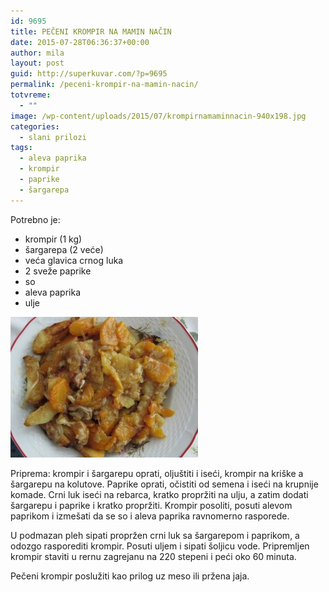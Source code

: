 ```yaml
---
id: 9695
title: PEČENI KROMPIR NA MAMIN NAČIN
date: 2015-07-28T06:36:37+00:00
author: mila
layout: post
guid: http://superkuvar.com/?p=9695
permalink: /peceni-krompir-na-mamin-nacin/
totvreme:
  - ""
image: /wp-content/uploads/2015/07/krompirnamaminnacin-940x198.jpg
categories:
  - slani prilozi
tags:
  - aleva paprika
  - krompir
  - paprike
  - šargarepa
---
```

Potrebno je:  
* krompir (1 kg)  
* šargarepa (2 veće)  
* veća glavica crnog luka  
* 2 sveže paprike  
* so  
* aleva paprika  
* ulje

[<img class="alignnone size-medium wp-image-9696" src="/wp-content/uploads/2015/07/krompirnamaminnacin-300x225.jpg" alt="krompirnamaminnacin" width="300" height="225" />](/wp-content/uploads/2015/07/krompirnamaminnacin-e1438065088632.jpg)

Priprema: krompir i šargarepu oprati, oljuštiti i iseći, krompir na kriške a šargarepu na kolutove. Paprike oprati, očistiti od semena i iseći na krupnije komade. Crni luk iseći na rebarca, kratko propržiti na ulju, a zatim dodati šargarepu i paprike i kratko propržiti. Krompir posoliti, posuti alevom paprikom i izmešati da se so i aleva paprika ravnomerno rasporede.

U podmazan pleh sipati propržen crni luk sa šargarepom i paprikom, a odozgo rasporediti krompir. Posuti uljem i sipati šoljicu vode. Pripremljen krompir staviti u rernu zagrejanu na 220 stepeni i peći oko 60 minuta.

Pečeni krompir poslužiti kao prilog uz meso ili pržena jaja.